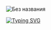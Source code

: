 ![Без названия](https://user-images.githubusercontent.com/58209188/163725821-e6e69968-9b59-426d-8ac3-e64d444aca59.png)


[![Typing SVG](https://readme-typing-svg.herokuapp.com?size=24&color=63F7AB&background=FA8CFF00&lines=I'm+Android+Developer)](https://git.io/typing-svg)



